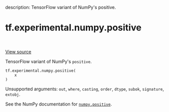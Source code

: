 description: TensorFlow variant of NumPy's positive.

<div itemscope itemtype="http://developers.google.com/ReferenceObject">
<meta itemprop="name" content="tf.experimental.numpy.positive" />
<meta itemprop="path" content="Stable" />
</div>

# tf.experimental.numpy.positive

<!-- Insert buttons and diff -->

<table class="tfo-notebook-buttons tfo-api nocontent" align="left">

</table>

<a target="_blank" class="external" href="/code/stable/tensorflow/python/ops/numpy_ops/np_math_ops.py">View source</a>



TensorFlow variant of NumPy's `positive`.

<pre class="devsite-click-to-copy prettyprint lang-py tfo-signature-link">
<code>tf.experimental.numpy.positive(
    x
)
</code></pre>



<!-- Placeholder for "Used in" -->

Unsupported arguments: `out`, `where`, `casting`, `order`, `dtype`, `subok`, `signature`, `extobj`.

See the NumPy documentation for [`numpy.positive`](https://numpy.org/doc/1.16/reference/generated/numpy.positive.html).